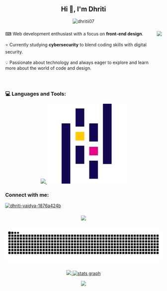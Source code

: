 <h2 align="center">Hi 👋, I'm Dhriti</h2>
<!-- <h3 align="center">Web development enthusiast with a focus on front-end design. 
Also studying cybersecurity to blend coding skills with digital security.</h3> -->
<p align="center"> <img src="https://komarev.com/ghpvc/?username=dhritii07&label=Profile%20views&color=0e75b6&style=flat" alt="dhritii07" /> </p>

###
<img align = "right" height = "150" src = "https://media1.tenor.com/m/-buzIaq-QeoAAAAC/code-coding.gif" />
<!-- <img align="right" height="150" src="https://media1.tenor.com/m/58XMqPfsnoEAAAAC/magic-computer.gif"  />   -->

###

⌨ Web development enthusiast with a focus on **front-end design**.
<br><br>
⭐ Currently studying **cybersecurity** to blend coding skills with digital security.
<br><br>
💡 Passionate about technology and always eager to explore and learn 
more about the world of code and design. 

### 

<!-- - 💬 Ask me about **Frontend Web Development** -->
<br clear="both">  
<h3 align="left">💻 Languages and Tools:</h3>
<p align="center">
  <a href="https://skillicons.dev">
 <img src="https://skillicons.dev/icons?i=html,css,js,bootstrap,react,tailwind,vite,threejs,nodejs,figma,py,flask,anaconda,mysql,linux,bash,kali,c,github,vscode&perline=14" />
    <img src = "https://raw.githubusercontent.com/devicons/devicon/2ae2a900d2f041da66e950e4d48052658d850630/icons/pandas/pandas-original.svg"/>
  </a>

###
<div align="left">
    <h3 align="left">Connect with me:</h3>
  <a href="https://linkedin.com/in/dhriti-vaidya-1876a424b" target="blank"><img src="https://img.shields.io/static/v1?message=LinkedIn&logo=linkedin&label=&color=0077B5&logoColor=white&labelColor=&style=for-the-badge" height="35" alt="dhriti-vaidya-1876a424b"  />
  </a>
</div>

###

</p>

<p align="center">
<img width="800" src="https://github-readme-activity-graph.vercel.app/graph?username=Dhritii07" />
<br>
<p>

###

<center><img align = "center" src="https://raw.githubusercontent.com/Dhritii07/Dhritii07/output/snake.svg" alt="Snake animation" /></center>

###

<p align="center">
  <a href="https://github-readme-stats-sigma-five.vercel.app/api?username=Dhritii07&show_icons=true&theme=tokyonight&bg_color=0d1117&title_color=ff79c6&text_color=f8f8f2&icon_color=ff79c6">
   <img height = '160px' src="https://github-readme-streak-stats.herokuapp.com/?user=Dhritii07&theme=tokyonight&background=0d1117&stroke=ffffff&ring=ff79c6&fire=ff79c6&currStreakNum=ff79c6&sideNums=ff79c6&currStreakLabel=ff79c6&sideLabels=ff79c6&dates=f8f8f2" />
</a>
  </a>
<a href = '#'>
  <img src="https://github-readme-stats.vercel.app/api?username=Dhritii07&hide_title=false&hide_rank=false&show_icons=true&theme=tokyonight&bg_color=0d1117&title_color=ff79c6&text_color=f8f8f2&icon_color=ff79c6&include_all_commits=true&count_private=true&disable_animations=false&locale=en&hide_border=true" width="390" alt="stats graph"  />
</a>


  </a>
</p>
</a>

<!--
[![Dhriti's GitHub Stats](https://github-readme-stats.vercel.app/api?username=Dhritii07&show_icons=true&theme=dark)](https://github.com/Dhritii07)

 [![GitHub Streak](https://github-readme-streak-stats.herokuapp.com/?user=Dhritii07&theme=dark)](https://github.com/Dhritii07) 

<p><img align="center" src="https://github-readme-streak-stats.herokuapp.com/?user=Dhritii07&" alt="Dhritii07" /></p> -->


<div align = 'center'>
<a href="https://github-readme-stats-sigma-five.vercel.app/api/top-langs/?username=Dhritii07&theme=dracula&layout=compact&bg_color=0d1117&title_color=ff79c6&text_color=ffffff&icon_color=ff79c6">
    <img width="400" align='center' src="https://github-readme-stats-sigma-five.vercel.app/api/top-langs/?username=Dhritii07&theme=dracula&layout=compact&bg_color=0d1117&title_color=ff79c6&text_color=ffffff&icon_color=ff79c6" /> 
</a>
</div>


###

